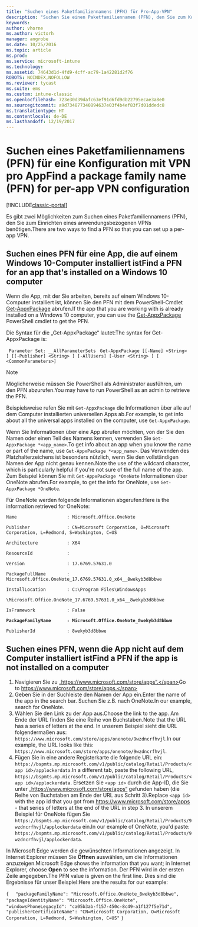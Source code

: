 ```yaml
---
title: "Suchen eines Paketfamiliennamens (PFN) für Pro-App-VPN"
description: "Suchen Sie einen Paketfamiliennamen (PFN), den Sie zum Konfigurieren eines anwendungsbezogenen VPN („VPN pro App“) benötigen."
keywords: 
author: vhorne
ms.author: victorh
manager: angrobe
ms.date: 10/25/2016
ms.topic: article
ms.prod: 
ms.service: microsoft-intune
ms.technology: 
ms.assetid: 74643d1d-4fd9-4cff-ac79-1a42281d2f76
ROBOTS: NOINDEX,NOFOLLOW
ms.reviewer: tycast
ms.suite: ems
ms.custom: intune-classic
ms.openlocfilehash: 723e30d39dafc63ef91d6fd9db22795ecae3a8e0
ms.sourcegitcommit: a9d734877340894637e03f4b4ef83f7d01ddedc8
ms.translationtype: HT
ms.contentlocale: de-DE
ms.lasthandoff: 12/19/2017
---
```

# <a name="find-a-package-family-name-pfn-for-per-app-vpn-configuration"></a><span data-ttu-id="10099-103">Suchen eines Paketfamiliennamens (PFN) für eine Konfiguration mit VPN pro App</span><span class="sxs-lookup"><span data-stu-id="10099-103">Find a package family name (PFN) for per-app VPN configuration</span></span>

[!INCLUDE[classic-portal](../includes/classic-portal.md)]

<span data-ttu-id="10099-104">Es gibt zwei Möglichkeiten zum Suchen eines Paketfamiliennamens (PFN), den Sie zum Einrichten eines anwendungsbezogenen VPNs benötigen.</span><span class="sxs-lookup"><span data-stu-id="10099-104">There are two ways to find a PFN so that you can set up a per-app VPN.</span></span>

## <a name="find-a-pfn-for-an-app-thats-installed-on-a-windows-10-computer"></a><span data-ttu-id="10099-105">Suchen eines PFN für eine App, die auf einem Windows 10-Computer installiert ist</span><span class="sxs-lookup"><span data-stu-id="10099-105">Find a PFN for an app that's installed on a Windows 10 computer</span></span>

<span data-ttu-id="10099-106">Wenn die App, mit der Sie arbeiten, bereits auf einem Windows 10-Computer installiert ist, können Sie den PFN mit dem PowerShell-Cmdlet [Get-AppxPackage](https://technet.microsoft.com/library/hh856044.aspx) abrufen.</span><span class="sxs-lookup"><span data-stu-id="10099-106">If the app that you are working with is already installed on a Windows 10 computer, you can use the [Get-AppxPackage](https://technet.microsoft.com/library/hh856044.aspx) PowerShell cmdlet to get the PFN.</span></span>

<span data-ttu-id="10099-107">Die Syntax für die „Get-AppxPackage“ lautet:</span><span class="sxs-lookup"><span data-stu-id="10099-107">The syntax for Get-AppxPackage is:</span></span>

` Parameter Set: __AllParameterSets`
` Get-AppxPackage [[-Name] <String> ] [[-Publisher] <String> ] [-AllUsers] [-User <String> ] [ <CommonParameters>]`

> [!NOTE]
<span data-ttu-id="10099-108">Möglicherweise müssen Sie PowerShell als Administrator ausführen, um den PFN abzurufen.</span><span class="sxs-lookup"><span data-stu-id="10099-108">You may have to run PowerShell as an admin to retrieve the PFN.</span></span>

<span data-ttu-id="10099-109">Beispielsweise rufen Sie mit `Get-AppxPackage` die Informationen über alle auf dem Computer installierten universellen Apps ab.</span><span class="sxs-lookup"><span data-stu-id="10099-109">For example, to get info about all the universal apps installed on the computer, use `Get-AppxPackage`.</span></span>

<span data-ttu-id="10099-110">Wenn Sie Informationen über eine App abrufen möchten, von der Sie den Namen oder einen Teil des Namens kennen, verwenden Sie `Get-AppxPackage *<app_name>`.</span><span class="sxs-lookup"><span data-stu-id="10099-110">To get info about an app when you know the name or part of the name, use `Get-AppxPackage *<app_name>`.</span></span> <span data-ttu-id="10099-111">Das Verwenden des Platzhalterzeichens ist besonders nützlich, wenn Sie den vollständigen Namen der App nicht genau kennen.</span><span class="sxs-lookup"><span data-stu-id="10099-111">Note the use of the wildcard character, which is particularly helpful if you're not sure of the full name of the app.</span></span> <span data-ttu-id="10099-112">Zum Beispiel können Sie mit `Get-AppxPackage *OneNote` Informationen über OneNote abrufen.</span><span class="sxs-lookup"><span data-stu-id="10099-112">For example, to get the info for OneNote, use `Get-AppxPackage *OneNote`.</span></span>


<span data-ttu-id="10099-113">Für OneNote werden folgende Informationen abgerufen:</span><span class="sxs-lookup"><span data-stu-id="10099-113">Here is the information retrieved for OneNote:</span></span>

`Name                   : Microsoft.Office.OneNote`

`Publisher              : CN=Microsoft Corporation, O=Microsoft Corporation, L=Redmond, S=Washington, C=US`

`Architecture           : X64`

`ResourceId             :`

`Version                : 17.6769.57631.0`

`PackageFullName        : Microsoft.Office.OneNote_17.6769.57631.0_x64__8wekyb3d8bbwe`

`InstallLocation        : C:\Program Files\WindowsApps`

`\Microsoft.Office.OneNote_17.6769.57631.0_x64__8wekyb3d8bbwe`

`IsFramework            : False`

**`PackageFamilyName      : Microsoft.Office.OneNote_8wekyb3d8bbwe`**

`PublisherId            : 8wekyb3d8bbwe`



## <a name="find-a-pfn-if-the-app-is-not-installed-on-a-computer"></a><span data-ttu-id="10099-114">Suchen eines PFN, wenn die App nicht auf dem Computer installiert ist</span><span class="sxs-lookup"><span data-stu-id="10099-114">Find a PFN if the app is not installed on a computer</span></span>

1.  <span data-ttu-id="10099-115">Navigieren Sie zu „https://www.microsoft.com/store/apps“.</span><span class="sxs-lookup"><span data-stu-id="10099-115">Go to https://www.microsoft.com/store/apps.</span></span>
2.  <span data-ttu-id="10099-116">Geben Sie in der Suchleiste den Namen der App ein.</span><span class="sxs-lookup"><span data-stu-id="10099-116">Enter the name of the app in the search bar.</span></span> <span data-ttu-id="10099-117">Suchen Sie z.B. nach OneNote.</span><span class="sxs-lookup"><span data-stu-id="10099-117">In our example, search for OneNote.</span></span>
3.  <span data-ttu-id="10099-118">Wählen Sie den Link zu der App aus.</span><span class="sxs-lookup"><span data-stu-id="10099-118">Choose the link to the app.</span></span> <span data-ttu-id="10099-119">Am Ende der URL finden Sie eine Reihe von Buchstaben.</span><span class="sxs-lookup"><span data-stu-id="10099-119">Note that the URL has a series of letters at the end.</span></span> <span data-ttu-id="10099-120">In unserem Beispiel sieht die URL folgendermaßen aus: `https://www.microsoft.com/store/apps/onenote/9wzdncrfhvjl`.</span><span class="sxs-lookup"><span data-stu-id="10099-120">In our example, the URL looks like this: `https://www.microsoft.com/store/apps/onenote/9wzdncrfhvjl`.</span></span>
4.  <span data-ttu-id="10099-121">Fügen Sie in eine andere Registerkarte die folgende URL ein: `https://bspmts.mp.microsoft.com/v1/public/catalog/Retail/Products/<app id>/applockerdata`.</span><span class="sxs-lookup"><span data-stu-id="10099-121">In a different tab, paste the following URL, `https://bspmts.mp.microsoft.com/v1/public/catalog/Retail/Products/<app id>/applockerdata`.</span></span> <span data-ttu-id="10099-122">Ersetzen Sie `<app id>` durch die App-ID, die Sie unter „https://www.microsoft.com/store/apps“ gefunden haben (die Reihe von Buchstaben am Ende der URL aus Schritt 3).</span><span class="sxs-lookup"><span data-stu-id="10099-122">Replace `<app id>` with the app id that you got from https://www.microsoft.com/store/apps - that series of letters at the end of the URL in step 3.</span></span> <span data-ttu-id="10099-123">In unserem Beispiel für OneNote fügen Sie `https://bspmts.mp.microsoft.com/v1/public/catalog/Retail/Products/9wzdncrfhvjl/applockerdata` ein.</span><span class="sxs-lookup"><span data-stu-id="10099-123">In our example of OneNote, you'd paste: `https://bspmts.mp.microsoft.com/v1/public/catalog/Retail/Products/9wzdncrfhvjl/applockerdata`.</span></span>

<span data-ttu-id="10099-124">In Microsoft Edge werden die gewünschten Informationen angezeigt. In Internet Explorer müssen Sie **Öffnen** auswählen, um die Informationen anzuzeigen.</span><span class="sxs-lookup"><span data-stu-id="10099-124">Microsoft Edge shows the information that you want; in Internet Explorer, choose **Open** to see the information.</span></span> <span data-ttu-id="10099-125">Der PFN wird in der ersten Zeile angegeben.</span><span class="sxs-lookup"><span data-stu-id="10099-125">The PFN value is given on the first line.</span></span> <span data-ttu-id="10099-126">Dies sind die Ergebnisse für unser Beispiel:</span><span class="sxs-lookup"><span data-stu-id="10099-126">Here are the results for our example:</span></span>


`{`
`  "packageFamilyName": "Microsoft.Office.OneNote_8wekyb3d8bbwe",`
`  "packageIdentityName": "Microsoft.Office.OneNote",`
`  "windowsPhoneLegacyId": "ca05b3ab-f157-450c-8c49-a1f127f5e71d",`
`  "publisherCertificateName": "CN=Microsoft Corporation, O=Microsoft Corporation, L=Redmond, S=Washington, C=US"`
`}`
